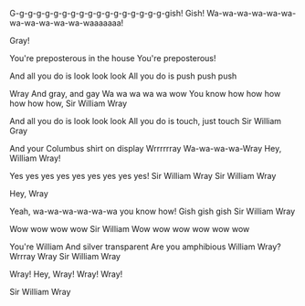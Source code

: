 G-g-g-g-g-g-g-g-g-g-g-g-g-g-g-g-g-g-gish! Gish!
Wa-wa-wa-wa-wa-wa-wa-wa-wa-wa-wa-waaaaaaa!

Gray!

You're preposterous in the house
You're preposterous!

And all you do is look look look
All you do is push push push

Wray
And gray, and gay
Wa wa wa wa wa wow
You know how how how how how how, Sir William Wray

And all you do is look look look
All you do is touch, just touch
Sir William Gray

And your Columbus shirt on display
Wrrrrrray
Wa-wa-wa-wa-Wray
Hey, William Wray!

Yes yes yes yes yes yes yes yes yes!
Sir William Wray
Sir William Wray

Hey, Wray

Yeah, wa-wa-wa-wa-wa-wa you know how!
Gish gish gish
Sir William Wray

Wow wow wow wow
Sir William
Wow wow wow wow wow wow

You're William
And silver transparent
Are you amphibious
William Wray?
Wrrray
Wray
Sir William Wray

Wray! Hey, Wray! Wray! Wray!

Sir William Wray